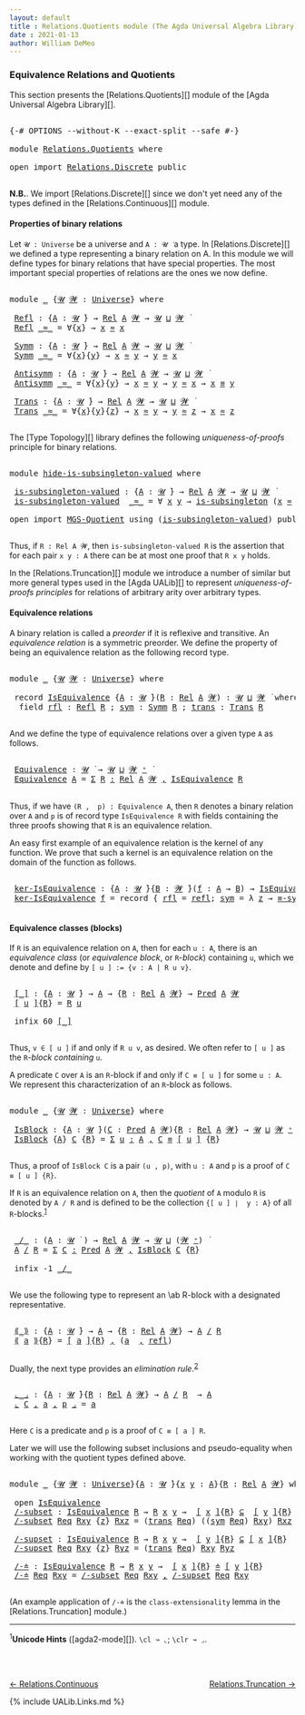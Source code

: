 ```yaml
---
layout: default
title : Relations.Quotients module (The Agda Universal Algebra Library)
date : 2021-01-13
author: William DeMeo
---
```


### <a id="equivalence-relations-and-quotients">Equivalence Relations and Quotients</a>

This section presents the [Relations.Quotients][] module of the [Agda Universal Algebra Library][].

<pre class="Agda">

<a id="342" class="Symbol">{-#</a> <a id="346" class="Keyword">OPTIONS</a> <a id="354" class="Pragma">--without-K</a> <a id="366" class="Pragma">--exact-split</a> <a id="380" class="Pragma">--safe</a> <a id="387" class="Symbol">#-}</a>

<a id="392" class="Keyword">module</a> <a id="399" href="Relations.Quotients.html" class="Module">Relations.Quotients</a> <a id="419" class="Keyword">where</a>

<a id="426" class="Keyword">open</a> <a id="431" class="Keyword">import</a> <a id="438" href="Relations.Discrete.html" class="Module">Relations.Discrete</a> <a id="457" class="Keyword">public</a>

</pre>

**N.B.**. We import [Relations.Discrete][] since we don't yet need any of the types defined in the [Relations.Continuous][] module.


#### <a id="properties-of-binary-relations">Properties of binary relations</a>

Let `𝓤 : Universe` be a universe and `A : 𝓤 ̇` a type.  In [Relations.Discrete][] we defined a type representing a binary relation on A.  In this module we will define types for binary relations that have special properties. The most important special properties of relations are the ones we now define.

<pre class="Agda">

<a id="1010" class="Keyword">module</a> <a id="1017" href="Relations.Quotients.html#1017" class="Module">_</a> <a id="1019" class="Symbol">{</a><a id="1020" href="Relations.Quotients.html#1020" class="Bound">𝓤</a> <a id="1022" href="Relations.Quotients.html#1022" class="Bound">𝓦</a> <a id="1024" class="Symbol">:</a> <a id="1026" href="Agda.Primitive.html#423" class="Postulate">Universe</a><a id="1034" class="Symbol">}</a> <a id="1036" class="Keyword">where</a>

 <a id="1044" href="Relations.Quotients.html#1044" class="Function">Refl</a> <a id="1049" class="Symbol">:</a> <a id="1051" class="Symbol">{</a><a id="1052" href="Relations.Quotients.html#1052" class="Bound">A</a> <a id="1054" class="Symbol">:</a> <a id="1056" href="Relations.Quotients.html#1020" class="Bound">𝓤</a> <a id="1058" href="Universes.html#403" class="Function Operator">̇</a><a id="1059" class="Symbol">}</a> <a id="1061" class="Symbol">→</a> <a id="1063" href="Relations.Discrete.html#6780" class="Function">Rel</a> <a id="1067" href="Relations.Quotients.html#1052" class="Bound">A</a> <a id="1069" href="Relations.Quotients.html#1022" class="Bound">𝓦</a> <a id="1071" class="Symbol">→</a> <a id="1073" href="Relations.Quotients.html#1020" class="Bound">𝓤</a> <a id="1075" href="Agda.Primitive.html#636" class="Primitive Operator">⊔</a> <a id="1077" href="Relations.Quotients.html#1022" class="Bound">𝓦</a> <a id="1079" href="Universes.html#403" class="Function Operator">̇</a>
 <a id="1082" href="Relations.Quotients.html#1044" class="Function">Refl</a> <a id="1087" href="Relations.Quotients.html#1087" class="Bound Operator">_≈_</a> <a id="1091" class="Symbol">=</a> <a id="1093" class="Symbol">∀{</a><a id="1095" href="Relations.Quotients.html#1095" class="Bound">x</a><a id="1096" class="Symbol">}</a> <a id="1098" class="Symbol">→</a> <a id="1100" href="Relations.Quotients.html#1095" class="Bound">x</a> <a id="1102" href="Relations.Quotients.html#1087" class="Bound Operator">≈</a> <a id="1104" href="Relations.Quotients.html#1095" class="Bound">x</a>

 <a id="1108" href="Relations.Quotients.html#1108" class="Function">Symm</a> <a id="1113" class="Symbol">:</a> <a id="1115" class="Symbol">{</a><a id="1116" href="Relations.Quotients.html#1116" class="Bound">A</a> <a id="1118" class="Symbol">:</a> <a id="1120" href="Relations.Quotients.html#1020" class="Bound">𝓤</a> <a id="1122" href="Universes.html#403" class="Function Operator">̇</a><a id="1123" class="Symbol">}</a> <a id="1125" class="Symbol">→</a> <a id="1127" href="Relations.Discrete.html#6780" class="Function">Rel</a> <a id="1131" href="Relations.Quotients.html#1116" class="Bound">A</a> <a id="1133" href="Relations.Quotients.html#1022" class="Bound">𝓦</a> <a id="1135" class="Symbol">→</a> <a id="1137" href="Relations.Quotients.html#1020" class="Bound">𝓤</a> <a id="1139" href="Agda.Primitive.html#636" class="Primitive Operator">⊔</a> <a id="1141" href="Relations.Quotients.html#1022" class="Bound">𝓦</a> <a id="1143" href="Universes.html#403" class="Function Operator">̇</a>
 <a id="1146" href="Relations.Quotients.html#1108" class="Function">Symm</a> <a id="1151" href="Relations.Quotients.html#1151" class="Bound Operator">_≈_</a> <a id="1155" class="Symbol">=</a> <a id="1157" class="Symbol">∀{</a><a id="1159" href="Relations.Quotients.html#1159" class="Bound">x</a><a id="1160" class="Symbol">}{</a><a id="1162" href="Relations.Quotients.html#1162" class="Bound">y</a><a id="1163" class="Symbol">}</a> <a id="1165" class="Symbol">→</a> <a id="1167" href="Relations.Quotients.html#1159" class="Bound">x</a> <a id="1169" href="Relations.Quotients.html#1151" class="Bound Operator">≈</a> <a id="1171" href="Relations.Quotients.html#1162" class="Bound">y</a> <a id="1173" class="Symbol">→</a> <a id="1175" href="Relations.Quotients.html#1162" class="Bound">y</a> <a id="1177" href="Relations.Quotients.html#1151" class="Bound Operator">≈</a> <a id="1179" href="Relations.Quotients.html#1159" class="Bound">x</a>

 <a id="1183" href="Relations.Quotients.html#1183" class="Function">Antisymm</a> <a id="1192" class="Symbol">:</a> <a id="1194" class="Symbol">{</a><a id="1195" href="Relations.Quotients.html#1195" class="Bound">A</a> <a id="1197" class="Symbol">:</a> <a id="1199" href="Relations.Quotients.html#1020" class="Bound">𝓤</a> <a id="1201" href="Universes.html#403" class="Function Operator">̇</a><a id="1202" class="Symbol">}</a> <a id="1204" class="Symbol">→</a> <a id="1206" href="Relations.Discrete.html#6780" class="Function">Rel</a> <a id="1210" href="Relations.Quotients.html#1195" class="Bound">A</a> <a id="1212" href="Relations.Quotients.html#1022" class="Bound">𝓦</a> <a id="1214" class="Symbol">→</a> <a id="1216" href="Relations.Quotients.html#1020" class="Bound">𝓤</a> <a id="1218" href="Agda.Primitive.html#636" class="Primitive Operator">⊔</a> <a id="1220" href="Relations.Quotients.html#1022" class="Bound">𝓦</a> <a id="1222" href="Universes.html#403" class="Function Operator">̇</a>
 <a id="1225" href="Relations.Quotients.html#1183" class="Function">Antisymm</a> <a id="1234" href="Relations.Quotients.html#1234" class="Bound Operator">_≈_</a> <a id="1238" class="Symbol">=</a> <a id="1240" class="Symbol">∀{</a><a id="1242" href="Relations.Quotients.html#1242" class="Bound">x</a><a id="1243" class="Symbol">}{</a><a id="1245" href="Relations.Quotients.html#1245" class="Bound">y</a><a id="1246" class="Symbol">}</a> <a id="1248" class="Symbol">→</a> <a id="1250" href="Relations.Quotients.html#1242" class="Bound">x</a> <a id="1252" href="Relations.Quotients.html#1234" class="Bound Operator">≈</a> <a id="1254" href="Relations.Quotients.html#1245" class="Bound">y</a> <a id="1256" class="Symbol">→</a> <a id="1258" href="Relations.Quotients.html#1245" class="Bound">y</a> <a id="1260" href="Relations.Quotients.html#1234" class="Bound Operator">≈</a> <a id="1262" href="Relations.Quotients.html#1242" class="Bound">x</a> <a id="1264" class="Symbol">→</a> <a id="1266" href="Relations.Quotients.html#1242" class="Bound">x</a> <a id="1268" href="Overture.Equality.html#2419" class="Datatype Operator">≡</a> <a id="1270" href="Relations.Quotients.html#1245" class="Bound">y</a>

 <a id="1274" href="Relations.Quotients.html#1274" class="Function">Trans</a> <a id="1280" class="Symbol">:</a> <a id="1282" class="Symbol">{</a><a id="1283" href="Relations.Quotients.html#1283" class="Bound">A</a> <a id="1285" class="Symbol">:</a> <a id="1287" href="Relations.Quotients.html#1020" class="Bound">𝓤</a> <a id="1289" href="Universes.html#403" class="Function Operator">̇</a><a id="1290" class="Symbol">}</a> <a id="1292" class="Symbol">→</a> <a id="1294" href="Relations.Discrete.html#6780" class="Function">Rel</a> <a id="1298" href="Relations.Quotients.html#1283" class="Bound">A</a> <a id="1300" href="Relations.Quotients.html#1022" class="Bound">𝓦</a> <a id="1302" class="Symbol">→</a> <a id="1304" href="Relations.Quotients.html#1020" class="Bound">𝓤</a> <a id="1306" href="Agda.Primitive.html#636" class="Primitive Operator">⊔</a> <a id="1308" href="Relations.Quotients.html#1022" class="Bound">𝓦</a> <a id="1310" href="Universes.html#403" class="Function Operator">̇</a>
 <a id="1313" href="Relations.Quotients.html#1274" class="Function">Trans</a> <a id="1319" href="Relations.Quotients.html#1319" class="Bound Operator">_≈_</a> <a id="1323" class="Symbol">=</a> <a id="1325" class="Symbol">∀{</a><a id="1327" href="Relations.Quotients.html#1327" class="Bound">x</a><a id="1328" class="Symbol">}{</a><a id="1330" href="Relations.Quotients.html#1330" class="Bound">y</a><a id="1331" class="Symbol">}{</a><a id="1333" href="Relations.Quotients.html#1333" class="Bound">z</a><a id="1334" class="Symbol">}</a> <a id="1336" class="Symbol">→</a> <a id="1338" href="Relations.Quotients.html#1327" class="Bound">x</a> <a id="1340" href="Relations.Quotients.html#1319" class="Bound Operator">≈</a> <a id="1342" href="Relations.Quotients.html#1330" class="Bound">y</a> <a id="1344" class="Symbol">→</a> <a id="1346" href="Relations.Quotients.html#1330" class="Bound">y</a> <a id="1348" href="Relations.Quotients.html#1319" class="Bound Operator">≈</a> <a id="1350" href="Relations.Quotients.html#1333" class="Bound">z</a> <a id="1352" class="Symbol">→</a> <a id="1354" href="Relations.Quotients.html#1327" class="Bound">x</a> <a id="1356" href="Relations.Quotients.html#1319" class="Bound Operator">≈</a> <a id="1358" href="Relations.Quotients.html#1333" class="Bound">z</a>

</pre>

The [Type Topology][] library defines the following *uniqueness-of-proofs* principle for binary relations.

<pre class="Agda">

<a id="1495" class="Keyword">module</a> <a id="hide-is-subsingleton-valued"></a><a id="1502" href="Relations.Quotients.html#1502" class="Module">hide-is-subsingleton-valued</a> <a id="1530" class="Keyword">where</a>

 <a id="hide-is-subsingleton-valued.is-subsingleton-valued"></a><a id="1538" href="Relations.Quotients.html#1538" class="Function">is-subsingleton-valued</a> <a id="1561" class="Symbol">:</a> <a id="1563" class="Symbol">{</a><a id="1564" href="Relations.Quotients.html#1564" class="Bound">A</a> <a id="1566" class="Symbol">:</a> <a id="1568" href="Universes.html#260" class="Generalizable">𝓤</a> <a id="1570" href="Universes.html#403" class="Function Operator">̇</a><a id="1571" class="Symbol">}</a> <a id="1573" class="Symbol">→</a> <a id="1575" href="Relations.Discrete.html#6780" class="Function">Rel</a> <a id="1579" href="Relations.Quotients.html#1564" class="Bound">A</a> <a id="1581" href="Universes.html#264" class="Generalizable">𝓦</a> <a id="1583" class="Symbol">→</a> <a id="1585" href="Universes.html#260" class="Generalizable">𝓤</a> <a id="1587" href="Agda.Primitive.html#636" class="Primitive Operator">⊔</a> <a id="1589" href="Universes.html#264" class="Generalizable">𝓦</a> <a id="1591" href="Universes.html#403" class="Function Operator">̇</a>
 <a id="1594" href="Relations.Quotients.html#1538" class="Function">is-subsingleton-valued</a>  <a id="1618" href="Relations.Quotients.html#1618" class="Bound Operator">_≈_</a> <a id="1622" class="Symbol">=</a> <a id="1624" class="Symbol">∀</a> <a id="1626" href="Relations.Quotients.html#1626" class="Bound">x</a> <a id="1628" href="Relations.Quotients.html#1628" class="Bound">y</a> <a id="1630" class="Symbol">→</a> <a id="1632" href="MGS-Basic-UF.html#743" class="Function">is-subsingleton</a> <a id="1648" class="Symbol">(</a><a id="1649" href="Relations.Quotients.html#1626" class="Bound">x</a> <a id="1651" href="Relations.Quotients.html#1618" class="Bound Operator">≈</a> <a id="1653" href="Relations.Quotients.html#1628" class="Bound">y</a><a id="1654" class="Symbol">)</a>

<a id="1657" class="Keyword">open</a> <a id="1662" class="Keyword">import</a> <a id="1669" href="MGS-Quotient.html" class="Module">MGS-Quotient</a> <a id="1682" class="Keyword">using</a> <a id="1688" class="Symbol">(</a><a id="1689" href="MGS-Quotient.html#398" class="Function">is-subsingleton-valued</a><a id="1711" class="Symbol">)</a> <a id="1713" class="Keyword">public</a>

</pre>

Thus, if `R : Rel A 𝓦`, then `is-subsingleton-valued R` is the assertion that for each pair `x y : A` there can be at most one proof that `R x y` holds.

In the [Relations.Truncation][] module we introduce a number of similar but more general types used in the [Agda UALib][] to represent *uniqueness-of-proofs principles* for relations of arbitrary arity over arbitrary types.


#### <a id="equivalence-classes">Equivalence relations</a>

A binary relation is called a *preorder* if it is reflexive and transitive. An *equivalence relation* is a symmetric preorder. We define the property of being an equivalence relation as the following record type.

<pre class="Agda">

<a id="2401" class="Keyword">module</a> <a id="2408" href="Relations.Quotients.html#2408" class="Module">_</a> <a id="2410" class="Symbol">{</a><a id="2411" href="Relations.Quotients.html#2411" class="Bound">𝓤</a> <a id="2413" href="Relations.Quotients.html#2413" class="Bound">𝓦</a> <a id="2415" class="Symbol">:</a> <a id="2417" href="Agda.Primitive.html#423" class="Postulate">Universe</a><a id="2425" class="Symbol">}</a> <a id="2427" class="Keyword">where</a>

 <a id="2435" class="Keyword">record</a> <a id="2442" href="Relations.Quotients.html#2442" class="Record">IsEquivalence</a> <a id="2456" class="Symbol">{</a><a id="2457" href="Relations.Quotients.html#2457" class="Bound">A</a> <a id="2459" class="Symbol">:</a> <a id="2461" href="Relations.Quotients.html#2411" class="Bound">𝓤</a> <a id="2463" href="Universes.html#403" class="Function Operator">̇</a><a id="2464" class="Symbol">}(</a><a id="2466" href="Relations.Quotients.html#2466" class="Bound">R</a> <a id="2468" class="Symbol">:</a> <a id="2470" href="Relations.Discrete.html#6780" class="Function">Rel</a> <a id="2474" href="Relations.Quotients.html#2457" class="Bound">A</a> <a id="2476" href="Relations.Quotients.html#2413" class="Bound">𝓦</a><a id="2477" class="Symbol">)</a> <a id="2479" class="Symbol">:</a> <a id="2481" href="Relations.Quotients.html#2411" class="Bound">𝓤</a> <a id="2483" href="Agda.Primitive.html#636" class="Primitive Operator">⊔</a> <a id="2485" href="Relations.Quotients.html#2413" class="Bound">𝓦</a> <a id="2487" href="Universes.html#403" class="Function Operator">̇</a> <a id="2489" class="Keyword">where</a>
  <a id="2497" class="Keyword">field</a> <a id="2503" href="Relations.Quotients.html#2503" class="Field">rfl</a> <a id="2507" class="Symbol">:</a> <a id="2509" href="Relations.Quotients.html#1044" class="Function">Refl</a> <a id="2514" href="Relations.Quotients.html#2466" class="Bound">R</a> <a id="2516" class="Symbol">;</a> <a id="2518" href="Relations.Quotients.html#2518" class="Field">sym</a> <a id="2522" class="Symbol">:</a> <a id="2524" href="Relations.Quotients.html#1108" class="Function">Symm</a> <a id="2529" href="Relations.Quotients.html#2466" class="Bound">R</a> <a id="2531" class="Symbol">;</a> <a id="2533" href="Relations.Quotients.html#2533" class="Field">trans</a> <a id="2539" class="Symbol">:</a> <a id="2541" href="Relations.Quotients.html#1274" class="Function">Trans</a> <a id="2547" href="Relations.Quotients.html#2466" class="Bound">R</a>

</pre>

And we define the type of equivalence relations over a given type `A` as follows.

<pre class="Agda">

 <a id="2660" href="Relations.Quotients.html#2660" class="Function">Equivalence</a> <a id="2672" class="Symbol">:</a> <a id="2674" href="Relations.Quotients.html#2411" class="Bound">𝓤</a> <a id="2676" href="Universes.html#403" class="Function Operator">̇</a> <a id="2678" class="Symbol">→</a> <a id="2680" href="Relations.Quotients.html#2411" class="Bound">𝓤</a> <a id="2682" href="Agda.Primitive.html#636" class="Primitive Operator">⊔</a> <a id="2684" href="Relations.Quotients.html#2413" class="Bound">𝓦</a> <a id="2686" href="Agda.Primitive.html#606" class="Primitive Operator">⁺</a> <a id="2688" href="Universes.html#403" class="Function Operator">̇</a>
 <a id="2691" href="Relations.Quotients.html#2660" class="Function">Equivalence</a> <a id="2703" href="Relations.Quotients.html#2703" class="Bound">A</a> <a id="2705" class="Symbol">=</a> <a id="2707" href="MGS-MLTT.html#3074" class="Function">Σ</a> <a id="2709" href="Relations.Quotients.html#2709" class="Bound">R</a> <a id="2711" href="MGS-MLTT.html#3074" class="Function">꞉</a> <a id="2713" href="Relations.Discrete.html#6780" class="Function">Rel</a> <a id="2717" href="Relations.Quotients.html#2703" class="Bound">A</a> <a id="2719" href="Relations.Quotients.html#2413" class="Bound">𝓦</a> <a id="2721" href="MGS-MLTT.html#3074" class="Function">,</a> <a id="2723" href="Relations.Quotients.html#2442" class="Record">IsEquivalence</a> <a id="2737" href="Relations.Quotients.html#2709" class="Bound">R</a>

</pre>

Thus, if we have `(R ,  p) : Equivalence A`, then `R` denotes a binary relation over `A` and `p` is of record type `IsEquivalence R` with fields containing the three proofs showing that `R` is an equivalence relation.


An easy first example of an equivalence relation is the kernel of any function. We prove that such a kernel is an equivalence relation on the domain of the function as follows.

<pre class="Agda">

 <a id="3165" href="Relations.Quotients.html#3165" class="Function">ker-IsEquivalence</a> <a id="3183" class="Symbol">:</a> <a id="3185" class="Symbol">{</a><a id="3186" href="Relations.Quotients.html#3186" class="Bound">A</a> <a id="3188" class="Symbol">:</a> <a id="3190" href="Relations.Quotients.html#2411" class="Bound">𝓤</a> <a id="3192" href="Universes.html#403" class="Function Operator">̇</a><a id="3193" class="Symbol">}{</a><a id="3195" href="Relations.Quotients.html#3195" class="Bound">B</a> <a id="3197" class="Symbol">:</a> <a id="3199" href="Relations.Quotients.html#2413" class="Bound">𝓦</a> <a id="3201" href="Universes.html#403" class="Function Operator">̇</a><a id="3202" class="Symbol">}(</a><a id="3204" href="Relations.Quotients.html#3204" class="Bound">f</a> <a id="3206" class="Symbol">:</a> <a id="3208" href="Relations.Quotients.html#3186" class="Bound">A</a> <a id="3210" class="Symbol">→</a> <a id="3212" href="Relations.Quotients.html#3195" class="Bound">B</a><a id="3213" class="Symbol">)</a> <a id="3215" class="Symbol">→</a> <a id="3217" href="Relations.Quotients.html#2442" class="Record">IsEquivalence</a> <a id="3231" class="Symbol">(</a><a id="3232" href="Relations.Discrete.html#7316" class="Function">ker</a> <a id="3236" href="Relations.Quotients.html#3204" class="Bound">f</a><a id="3237" class="Symbol">)</a>
 <a id="3240" href="Relations.Quotients.html#3165" class="Function">ker-IsEquivalence</a> <a id="3258" href="Relations.Quotients.html#3258" class="Bound">f</a> <a id="3260" class="Symbol">=</a> <a id="3262" class="Keyword">record</a> <a id="3269" class="Symbol">{</a> <a id="3271" href="Relations.Quotients.html#2503" class="Field">rfl</a> <a id="3275" class="Symbol">=</a> <a id="3277" href="Identity-Type.html#162" class="InductiveConstructor">refl</a><a id="3281" class="Symbol">;</a> <a id="3283" href="Relations.Quotients.html#2518" class="Field">sym</a> <a id="3287" class="Symbol">=</a> <a id="3289" class="Symbol">λ</a> <a id="3291" href="Relations.Quotients.html#3291" class="Bound">z</a> <a id="3293" class="Symbol">→</a> <a id="3295" href="Overture.Equality.html#2895" class="Function">≡-sym</a> <a id="3301" href="Relations.Quotients.html#3291" class="Bound">z</a> <a id="3303" class="Symbol">;</a> <a id="3305" href="Relations.Quotients.html#2533" class="Field">trans</a> <a id="3311" class="Symbol">=</a> <a id="3313" class="Symbol">λ</a> <a id="3315" href="Relations.Quotients.html#3315" class="Bound">p</a> <a id="3317" href="Relations.Quotients.html#3317" class="Bound">q</a> <a id="3319" class="Symbol">→</a> <a id="3321" href="Overture.Equality.html#2957" class="Function">≡-trans</a> <a id="3329" href="Relations.Quotients.html#3315" class="Bound">p</a> <a id="3331" href="Relations.Quotients.html#3317" class="Bound">q</a> <a id="3333" class="Symbol">}</a>

</pre>

#### <a id="equivalence-classes">Equivalence classes (blocks)</a>

If `R` is an equivalence relation on `A`, then for each `u : A`, there is an *equivalence class* (or *equivalence block*, or `R`-*block*) containing `u`, which we denote and define by `[ u ] := {v : A | R u v}`.

<pre class="Agda">

 <a id="3643" href="Relations.Quotients.html#3643" class="Function Operator">[_]</a> <a id="3647" class="Symbol">:</a> <a id="3649" class="Symbol">{</a><a id="3650" href="Relations.Quotients.html#3650" class="Bound">A</a> <a id="3652" class="Symbol">:</a> <a id="3654" href="Relations.Quotients.html#2411" class="Bound">𝓤</a> <a id="3656" href="Universes.html#403" class="Function Operator">̇</a><a id="3657" class="Symbol">}</a> <a id="3659" class="Symbol">→</a> <a id="3661" href="Relations.Quotients.html#3650" class="Bound">A</a> <a id="3663" class="Symbol">→</a> <a id="3665" class="Symbol">{</a><a id="3666" href="Relations.Quotients.html#3666" class="Bound">R</a> <a id="3668" class="Symbol">:</a> <a id="3670" href="Relations.Discrete.html#6780" class="Function">Rel</a> <a id="3674" href="Relations.Quotients.html#3650" class="Bound">A</a> <a id="3676" href="Relations.Quotients.html#2413" class="Bound">𝓦</a><a id="3677" class="Symbol">}</a> <a id="3679" class="Symbol">→</a> <a id="3681" href="Relations.Discrete.html#1534" class="Function">Pred</a> <a id="3686" href="Relations.Quotients.html#3650" class="Bound">A</a> <a id="3688" href="Relations.Quotients.html#2413" class="Bound">𝓦</a>
 <a id="3691" href="Relations.Quotients.html#3643" class="Function Operator">[</a> <a id="3693" href="Relations.Quotients.html#3693" class="Bound">u</a> <a id="3695" href="Relations.Quotients.html#3643" class="Function Operator">]</a><a id="3696" class="Symbol">{</a><a id="3697" href="Relations.Quotients.html#3697" class="Bound">R</a><a id="3698" class="Symbol">}</a> <a id="3700" class="Symbol">=</a> <a id="3702" href="Relations.Quotients.html#3697" class="Bound">R</a> <a id="3704" href="Relations.Quotients.html#3693" class="Bound">u</a>

 <a id="3708" class="Keyword">infix</a> <a id="3714" class="Number">60</a> <a id="3717" href="Relations.Quotients.html#3643" class="Function Operator">[_]</a>

</pre>


Thus, `v ∈ [ u ]` if and only if `R u v`, as desired.  We often refer to `[ u ]` as the `R`-*block containing* `u`.

A predicate `C` over `A` is an `R`-block if and only if `C ≡ [ u ]` for some `u : A`.  We represent this characterization of an `R`-block as follows.

<pre class="Agda">

<a id="4017" class="Keyword">module</a> <a id="4024" href="Relations.Quotients.html#4024" class="Module">_</a> <a id="4026" class="Symbol">{</a><a id="4027" href="Relations.Quotients.html#4027" class="Bound">𝓤</a> <a id="4029" href="Relations.Quotients.html#4029" class="Bound">𝓦</a> <a id="4031" class="Symbol">:</a> <a id="4033" href="Agda.Primitive.html#423" class="Postulate">Universe</a><a id="4041" class="Symbol">}</a> <a id="4043" class="Keyword">where</a>

 <a id="4051" href="Relations.Quotients.html#4051" class="Function">IsBlock</a> <a id="4059" class="Symbol">:</a> <a id="4061" class="Symbol">{</a><a id="4062" href="Relations.Quotients.html#4062" class="Bound">A</a> <a id="4064" class="Symbol">:</a> <a id="4066" href="Relations.Quotients.html#4027" class="Bound">𝓤</a> <a id="4068" href="Universes.html#403" class="Function Operator">̇</a><a id="4069" class="Symbol">}(</a><a id="4071" href="Relations.Quotients.html#4071" class="Bound">C</a> <a id="4073" class="Symbol">:</a> <a id="4075" href="Relations.Discrete.html#1534" class="Function">Pred</a> <a id="4080" href="Relations.Quotients.html#4062" class="Bound">A</a> <a id="4082" href="Relations.Quotients.html#4029" class="Bound">𝓦</a><a id="4083" class="Symbol">){</a><a id="4085" href="Relations.Quotients.html#4085" class="Bound">R</a> <a id="4087" class="Symbol">:</a> <a id="4089" href="Relations.Discrete.html#6780" class="Function">Rel</a> <a id="4093" href="Relations.Quotients.html#4062" class="Bound">A</a> <a id="4095" href="Relations.Quotients.html#4029" class="Bound">𝓦</a><a id="4096" class="Symbol">}</a> <a id="4098" class="Symbol">→</a> <a id="4100" href="Relations.Quotients.html#4027" class="Bound">𝓤</a> <a id="4102" href="Agda.Primitive.html#636" class="Primitive Operator">⊔</a> <a id="4104" href="Relations.Quotients.html#4029" class="Bound">𝓦</a> <a id="4106" href="Agda.Primitive.html#606" class="Primitive Operator">⁺</a> <a id="4108" href="Universes.html#403" class="Function Operator">̇</a>
 <a id="4111" href="Relations.Quotients.html#4051" class="Function">IsBlock</a> <a id="4119" class="Symbol">{</a><a id="4120" href="Relations.Quotients.html#4120" class="Bound">A</a><a id="4121" class="Symbol">}</a> <a id="4123" href="Relations.Quotients.html#4123" class="Bound">C</a> <a id="4125" class="Symbol">{</a><a id="4126" href="Relations.Quotients.html#4126" class="Bound">R</a><a id="4127" class="Symbol">}</a> <a id="4129" class="Symbol">=</a> <a id="4131" href="MGS-MLTT.html#3074" class="Function">Σ</a> <a id="4133" href="Relations.Quotients.html#4133" class="Bound">u</a> <a id="4135" href="MGS-MLTT.html#3074" class="Function">꞉</a> <a id="4137" href="Relations.Quotients.html#4120" class="Bound">A</a> <a id="4139" href="MGS-MLTT.html#3074" class="Function">,</a> <a id="4141" href="Relations.Quotients.html#4123" class="Bound">C</a> <a id="4143" href="Overture.Equality.html#2419" class="Datatype Operator">≡</a> <a id="4145" href="Relations.Quotients.html#3643" class="Function Operator">[</a> <a id="4147" href="Relations.Quotients.html#4133" class="Bound">u</a> <a id="4149" href="Relations.Quotients.html#3643" class="Function Operator">]</a> <a id="4151" class="Symbol">{</a><a id="4152" href="Relations.Quotients.html#4126" class="Bound">R</a><a id="4153" class="Symbol">}</a>

</pre>

Thus, a proof of `IsBlock C` is a pair `(u , p)`, with `u : A` and `p` is a proof of `C ≡ [ u ] {R}`.

If `R` is an equivalence relation on `A`, then the *quotient* of `A` modulo `R` is denoted by `A / R` and is defined to be the collection `{[ u ] ∣  y : A}` of all `R`-blocks.<sup>[1](Relations.Quotients.html#fn1)</sup>

<pre class="Agda">

 <a id="4507" href="Relations.Quotients.html#4507" class="Function Operator">_/_</a> <a id="4511" class="Symbol">:</a> <a id="4513" class="Symbol">(</a><a id="4514" href="Relations.Quotients.html#4514" class="Bound">A</a> <a id="4516" class="Symbol">:</a> <a id="4518" href="Relations.Quotients.html#4027" class="Bound">𝓤</a> <a id="4520" href="Universes.html#403" class="Function Operator">̇</a> <a id="4522" class="Symbol">)</a> <a id="4524" class="Symbol">→</a> <a id="4526" href="Relations.Discrete.html#6780" class="Function">Rel</a> <a id="4530" href="Relations.Quotients.html#4514" class="Bound">A</a> <a id="4532" href="Relations.Quotients.html#4029" class="Bound">𝓦</a> <a id="4534" class="Symbol">→</a> <a id="4536" href="Relations.Quotients.html#4027" class="Bound">𝓤</a> <a id="4538" href="Agda.Primitive.html#636" class="Primitive Operator">⊔</a> <a id="4540" class="Symbol">(</a><a id="4541" href="Relations.Quotients.html#4029" class="Bound">𝓦</a> <a id="4543" href="Agda.Primitive.html#606" class="Primitive Operator">⁺</a><a id="4544" class="Symbol">)</a> <a id="4546" href="Universes.html#403" class="Function Operator">̇</a>
 <a id="4549" href="Relations.Quotients.html#4549" class="Bound">A</a> <a id="4551" href="Relations.Quotients.html#4507" class="Function Operator">/</a> <a id="4553" href="Relations.Quotients.html#4553" class="Bound">R</a> <a id="4555" class="Symbol">=</a> <a id="4557" href="MGS-MLTT.html#3074" class="Function">Σ</a> <a id="4559" href="Relations.Quotients.html#4559" class="Bound">C</a> <a id="4561" href="MGS-MLTT.html#3074" class="Function">꞉</a> <a id="4563" href="Relations.Discrete.html#1534" class="Function">Pred</a> <a id="4568" href="Relations.Quotients.html#4549" class="Bound">A</a> <a id="4570" href="Relations.Quotients.html#4029" class="Bound">𝓦</a> <a id="4572" href="MGS-MLTT.html#3074" class="Function">,</a> <a id="4574" href="Relations.Quotients.html#4051" class="Function">IsBlock</a> <a id="4582" href="Relations.Quotients.html#4559" class="Bound">C</a> <a id="4584" class="Symbol">{</a><a id="4585" href="Relations.Quotients.html#4553" class="Bound">R</a><a id="4586" class="Symbol">}</a>

 <a id="4590" class="Keyword">infix</a> <a id="4596" class="Number">-1</a> <a id="4599" href="Relations.Quotients.html#4507" class="Function Operator">_/_</a>

</pre>

We use the following type to represent an \ab R-block with a designated representative.

<pre class="Agda">

 <a id="4720" href="Relations.Quotients.html#4720" class="Function Operator">⟪_⟫</a> <a id="4724" class="Symbol">:</a> <a id="4726" class="Symbol">{</a><a id="4727" href="Relations.Quotients.html#4727" class="Bound">A</a> <a id="4729" class="Symbol">:</a> <a id="4731" href="Relations.Quotients.html#4027" class="Bound">𝓤</a> <a id="4733" href="Universes.html#403" class="Function Operator">̇</a><a id="4734" class="Symbol">}</a> <a id="4736" class="Symbol">→</a> <a id="4738" href="Relations.Quotients.html#4727" class="Bound">A</a> <a id="4740" class="Symbol">→</a> <a id="4742" class="Symbol">{</a><a id="4743" href="Relations.Quotients.html#4743" class="Bound">R</a> <a id="4745" class="Symbol">:</a> <a id="4747" href="Relations.Discrete.html#6780" class="Function">Rel</a> <a id="4751" href="Relations.Quotients.html#4727" class="Bound">A</a> <a id="4753" href="Relations.Quotients.html#4029" class="Bound">𝓦</a><a id="4754" class="Symbol">}</a> <a id="4756" class="Symbol">→</a> <a id="4758" href="Relations.Quotients.html#4727" class="Bound">A</a> <a id="4760" href="Relations.Quotients.html#4507" class="Function Operator">/</a> <a id="4762" href="Relations.Quotients.html#4743" class="Bound">R</a>
 <a id="4765" href="Relations.Quotients.html#4720" class="Function Operator">⟪</a> <a id="4767" href="Relations.Quotients.html#4767" class="Bound">a</a> <a id="4769" href="Relations.Quotients.html#4720" class="Function Operator">⟫</a><a id="4770" class="Symbol">{</a><a id="4771" href="Relations.Quotients.html#4771" class="Bound">R</a><a id="4772" class="Symbol">}</a> <a id="4774" class="Symbol">=</a> <a id="4776" href="Relations.Quotients.html#3643" class="Function Operator">[</a> <a id="4778" href="Relations.Quotients.html#4767" class="Bound">a</a> <a id="4780" href="Relations.Quotients.html#3643" class="Function Operator">]</a><a id="4781" class="Symbol">{</a><a id="4782" href="Relations.Quotients.html#4771" class="Bound">R</a><a id="4783" class="Symbol">}</a> <a id="4785" href="Overture.Preliminaries.html#13136" class="InductiveConstructor Operator">,</a> <a id="4787" class="Symbol">(</a><a id="4788" href="Relations.Quotients.html#4767" class="Bound">a</a>  <a id="4791" href="Overture.Preliminaries.html#13136" class="InductiveConstructor Operator">,</a> <a id="4793" href="Identity-Type.html#162" class="InductiveConstructor">refl</a><a id="4797" class="Symbol">)</a>

</pre>

Dually, the next type provides an *elimination rule*.<sup>[2](Relations.Quotients.html#fn2)</sup>

<pre class="Agda">

 <a id="4926" href="Relations.Quotients.html#4926" class="Function Operator">⌞_⌟</a> <a id="4930" class="Symbol">:</a> <a id="4932" class="Symbol">{</a><a id="4933" href="Relations.Quotients.html#4933" class="Bound">A</a> <a id="4935" class="Symbol">:</a> <a id="4937" href="Relations.Quotients.html#4027" class="Bound">𝓤</a> <a id="4939" href="Universes.html#403" class="Function Operator">̇</a><a id="4940" class="Symbol">}{</a><a id="4942" href="Relations.Quotients.html#4942" class="Bound">R</a> <a id="4944" class="Symbol">:</a> <a id="4946" href="Relations.Discrete.html#6780" class="Function">Rel</a> <a id="4950" href="Relations.Quotients.html#4933" class="Bound">A</a> <a id="4952" href="Relations.Quotients.html#4029" class="Bound">𝓦</a><a id="4953" class="Symbol">}</a> <a id="4955" class="Symbol">→</a> <a id="4957" href="Relations.Quotients.html#4933" class="Bound">A</a> <a id="4959" href="Relations.Quotients.html#4507" class="Function Operator">/</a> <a id="4961" href="Relations.Quotients.html#4942" class="Bound">R</a>  <a id="4964" class="Symbol">→</a> <a id="4966" href="Relations.Quotients.html#4933" class="Bound">A</a>
 <a id="4969" href="Relations.Quotients.html#4926" class="Function Operator">⌞</a> <a id="4971" href="Relations.Quotients.html#4971" class="Bound">C</a> <a id="4973" href="Overture.Preliminaries.html#13136" class="InductiveConstructor Operator">,</a> <a id="4975" href="Relations.Quotients.html#4975" class="Bound">a</a> <a id="4977" href="Overture.Preliminaries.html#13136" class="InductiveConstructor Operator">,</a> <a id="4979" href="Relations.Quotients.html#4979" class="Bound">p</a> <a id="4981" href="Relations.Quotients.html#4926" class="Function Operator">⌟</a> <a id="4983" class="Symbol">=</a> <a id="4985" href="Relations.Quotients.html#4975" class="Bound">a</a>

</pre>

Here `C` is a predicate and `p` is a proof of `C ≡ [ a ] R`.

Later we will use the following subset inclusions and pseudo-equality when working with the quotient types defined above.

<pre class="Agda">

<a id="5199" class="Keyword">module</a> <a id="5206" href="Relations.Quotients.html#5206" class="Module">_</a> <a id="5208" class="Symbol">{</a><a id="5209" href="Relations.Quotients.html#5209" class="Bound">𝓤</a> <a id="5211" href="Relations.Quotients.html#5211" class="Bound">𝓦</a> <a id="5213" class="Symbol">:</a> <a id="5215" href="Agda.Primitive.html#423" class="Postulate">Universe</a><a id="5223" class="Symbol">}{</a><a id="5225" href="Relations.Quotients.html#5225" class="Bound">A</a> <a id="5227" class="Symbol">:</a> <a id="5229" href="Relations.Quotients.html#5209" class="Bound">𝓤</a> <a id="5231" href="Universes.html#403" class="Function Operator">̇</a><a id="5232" class="Symbol">}{</a><a id="5234" href="Relations.Quotients.html#5234" class="Bound">x</a> <a id="5236" href="Relations.Quotients.html#5236" class="Bound">y</a> <a id="5238" class="Symbol">:</a> <a id="5240" href="Relations.Quotients.html#5225" class="Bound">A</a><a id="5241" class="Symbol">}{</a><a id="5243" href="Relations.Quotients.html#5243" class="Bound">R</a> <a id="5245" class="Symbol">:</a> <a id="5247" href="Relations.Discrete.html#6780" class="Function">Rel</a> <a id="5251" href="Relations.Quotients.html#5225" class="Bound">A</a> <a id="5253" href="Relations.Quotients.html#5211" class="Bound">𝓦</a><a id="5254" class="Symbol">}</a> <a id="5256" class="Keyword">where</a>

 <a id="5264" class="Keyword">open</a> <a id="5269" href="Relations.Quotients.html#2442" class="Module">IsEquivalence</a>
 <a id="5284" href="Relations.Quotients.html#5284" class="Function">/-subset</a> <a id="5293" class="Symbol">:</a> <a id="5295" href="Relations.Quotients.html#2442" class="Record">IsEquivalence</a> <a id="5309" href="Relations.Quotients.html#5243" class="Bound">R</a> <a id="5311" class="Symbol">→</a> <a id="5313" href="Relations.Quotients.html#5243" class="Bound">R</a> <a id="5315" href="Relations.Quotients.html#5234" class="Bound">x</a> <a id="5317" href="Relations.Quotients.html#5236" class="Bound">y</a> <a id="5319" class="Symbol">→</a>  <a id="5322" href="Relations.Quotients.html#3643" class="Function Operator">[</a> <a id="5324" href="Relations.Quotients.html#5234" class="Bound">x</a> <a id="5326" href="Relations.Quotients.html#3643" class="Function Operator">]</a><a id="5327" class="Symbol">{</a><a id="5328" href="Relations.Quotients.html#5243" class="Bound">R</a><a id="5329" class="Symbol">}</a> <a id="5331" href="Relations.Discrete.html#2587" class="Function Operator">⊆</a>  <a id="5334" href="Relations.Quotients.html#3643" class="Function Operator">[</a> <a id="5336" href="Relations.Quotients.html#5236" class="Bound">y</a> <a id="5338" href="Relations.Quotients.html#3643" class="Function Operator">]</a><a id="5339" class="Symbol">{</a><a id="5340" href="Relations.Quotients.html#5243" class="Bound">R</a><a id="5341" class="Symbol">}</a>
 <a id="5344" href="Relations.Quotients.html#5284" class="Function">/-subset</a> <a id="5353" href="Relations.Quotients.html#5353" class="Bound">Req</a> <a id="5357" href="Relations.Quotients.html#5357" class="Bound">Rxy</a> <a id="5361" class="Symbol">{</a><a id="5362" href="Relations.Quotients.html#5362" class="Bound">z</a><a id="5363" class="Symbol">}</a> <a id="5365" href="Relations.Quotients.html#5365" class="Bound">Rxz</a> <a id="5369" class="Symbol">=</a> <a id="5371" class="Symbol">(</a><a id="5372" href="Relations.Quotients.html#2533" class="Field">trans</a> <a id="5378" href="Relations.Quotients.html#5353" class="Bound">Req</a><a id="5381" class="Symbol">)</a> <a id="5383" class="Symbol">((</a><a id="5385" href="Relations.Quotients.html#2518" class="Field">sym</a> <a id="5389" href="Relations.Quotients.html#5353" class="Bound">Req</a><a id="5392" class="Symbol">)</a> <a id="5394" href="Relations.Quotients.html#5357" class="Bound">Rxy</a><a id="5397" class="Symbol">)</a> <a id="5399" href="Relations.Quotients.html#5365" class="Bound">Rxz</a>

 <a id="5405" href="Relations.Quotients.html#5405" class="Function">/-supset</a> <a id="5414" class="Symbol">:</a> <a id="5416" href="Relations.Quotients.html#2442" class="Record">IsEquivalence</a> <a id="5430" href="Relations.Quotients.html#5243" class="Bound">R</a> <a id="5432" class="Symbol">→</a> <a id="5434" href="Relations.Quotients.html#5243" class="Bound">R</a> <a id="5436" href="Relations.Quotients.html#5234" class="Bound">x</a> <a id="5438" href="Relations.Quotients.html#5236" class="Bound">y</a> <a id="5440" class="Symbol">→</a>  <a id="5443" href="Relations.Quotients.html#3643" class="Function Operator">[</a> <a id="5445" href="Relations.Quotients.html#5236" class="Bound">y</a> <a id="5447" href="Relations.Quotients.html#3643" class="Function Operator">]</a><a id="5448" class="Symbol">{</a><a id="5449" href="Relations.Quotients.html#5243" class="Bound">R</a><a id="5450" class="Symbol">}</a> <a id="5452" href="Relations.Discrete.html#2587" class="Function Operator">⊆</a> <a id="5454" href="Relations.Quotients.html#3643" class="Function Operator">[</a> <a id="5456" href="Relations.Quotients.html#5234" class="Bound">x</a> <a id="5458" href="Relations.Quotients.html#3643" class="Function Operator">]</a><a id="5459" class="Symbol">{</a><a id="5460" href="Relations.Quotients.html#5243" class="Bound">R</a><a id="5461" class="Symbol">}</a>
 <a id="5464" href="Relations.Quotients.html#5405" class="Function">/-supset</a> <a id="5473" href="Relations.Quotients.html#5473" class="Bound">Req</a> <a id="5477" href="Relations.Quotients.html#5477" class="Bound">Rxy</a> <a id="5481" class="Symbol">{</a><a id="5482" href="Relations.Quotients.html#5482" class="Bound">z</a><a id="5483" class="Symbol">}</a> <a id="5485" href="Relations.Quotients.html#5485" class="Bound">Ryz</a> <a id="5489" class="Symbol">=</a> <a id="5491" class="Symbol">(</a><a id="5492" href="Relations.Quotients.html#2533" class="Field">trans</a> <a id="5498" href="Relations.Quotients.html#5473" class="Bound">Req</a><a id="5501" class="Symbol">)</a> <a id="5503" href="Relations.Quotients.html#5477" class="Bound">Rxy</a> <a id="5507" href="Relations.Quotients.html#5485" class="Bound">Ryz</a>

 <a id="5513" href="Relations.Quotients.html#5513" class="Function">/-≐</a> <a id="5517" class="Symbol">:</a> <a id="5519" href="Relations.Quotients.html#2442" class="Record">IsEquivalence</a> <a id="5533" href="Relations.Quotients.html#5243" class="Bound">R</a> <a id="5535" class="Symbol">→</a> <a id="5537" href="Relations.Quotients.html#5243" class="Bound">R</a> <a id="5539" href="Relations.Quotients.html#5234" class="Bound">x</a> <a id="5541" href="Relations.Quotients.html#5236" class="Bound">y</a> <a id="5543" class="Symbol">→</a>  <a id="5546" href="Relations.Quotients.html#3643" class="Function Operator">[</a> <a id="5548" href="Relations.Quotients.html#5234" class="Bound">x</a> <a id="5550" href="Relations.Quotients.html#3643" class="Function Operator">]</a><a id="5551" class="Symbol">{</a><a id="5552" href="Relations.Quotients.html#5243" class="Bound">R</a><a id="5553" class="Symbol">}</a> <a id="5555" href="Relations.Discrete.html#3265" class="Function Operator">≐</a> <a id="5557" href="Relations.Quotients.html#3643" class="Function Operator">[</a> <a id="5559" href="Relations.Quotients.html#5236" class="Bound">y</a> <a id="5561" href="Relations.Quotients.html#3643" class="Function Operator">]</a><a id="5562" class="Symbol">{</a><a id="5563" href="Relations.Quotients.html#5243" class="Bound">R</a><a id="5564" class="Symbol">}</a>
 <a id="5567" href="Relations.Quotients.html#5513" class="Function">/-≐</a> <a id="5571" href="Relations.Quotients.html#5571" class="Bound">Req</a> <a id="5575" href="Relations.Quotients.html#5575" class="Bound">Rxy</a> <a id="5579" class="Symbol">=</a> <a id="5581" href="Relations.Quotients.html#5284" class="Function">/-subset</a> <a id="5590" href="Relations.Quotients.html#5571" class="Bound">Req</a> <a id="5594" href="Relations.Quotients.html#5575" class="Bound">Rxy</a> <a id="5598" href="Overture.Preliminaries.html#13136" class="InductiveConstructor Operator">,</a> <a id="5600" href="Relations.Quotients.html#5405" class="Function">/-supset</a> <a id="5609" href="Relations.Quotients.html#5571" class="Bound">Req</a> <a id="5613" href="Relations.Quotients.html#5575" class="Bound">Rxy</a>

</pre>

(An example application of `/-≐` is the `class-extensionality` lemma in the [Relations.Truncation] module.)

--------------------------------------


<sup>1</sup><span class="footnote" id="fn1">**Unicode Hints** ([agda2-mode][]). `\cl ↝ ⌞`; `\clr ↝ ⌟`.</span>


<br>
<br>


[← Relations.Continuous](Relations.Continuous.html)
<span style="float:right;">[Relations.Truncation →](Relations.Truncation.html)</span>

{% include UALib.Links.md %}


<!-- We represent the property of being a preorder using a record type as follows.
module _ {𝓤 𝓦 : Universe} where
 record IsPreorder {A : 𝓤 ̇}(R : Rel A 𝓦) : 𝓤 ⊔ 𝓦 ̇ where
  field rfl : Refl R ; trans : Trans R
We define the type preorders as follows.
 Preorder : 𝓤 ̇ → 𝓤 ⊔ 𝓦 ⁺ ̇
 Preorder A = Σ R ꞉ Rel A 𝓦 , IsPreorder R
-->
